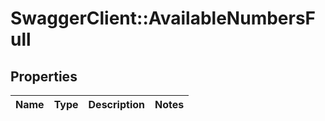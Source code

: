 # SwaggerClient::AvailableNumbersFull

## Properties
Name | Type | Description | Notes
------------ | ------------- | ------------- | -------------


